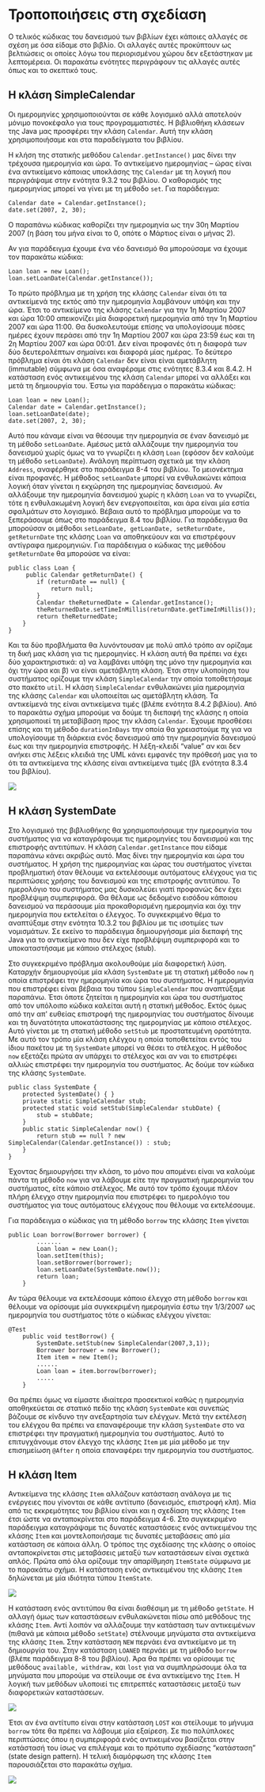 Τροποποιήσεις στη σχεδίαση
==========================

Ο τελικός κώδικας του δανεισμού των βιβλίων έχει κάποιες αλλαγές σε σχέση με όσα είδαμε στο βιβλίο. Οι αλλαγές αυτές προκύπτουν ως βελτιώσεις οι οποίες λόγω του περιορισμένου χώρου δεν εξετάστηκαν με λεπτομέρεια. Οι παρακάτω ενότητες περιγράφουν τις αλλαγές αυτές όπως και το σκεπτικό τους.

Η κλάση SimpleCalendar
----------------------

Οι ημερομηνίες χρησιμοποιούνται σε κάθε λογισμικό αλλά αποτελούν μόνιμο πονοκέφαλο για τους προγραμματιστές. Η βιβλιοθήκη κλάσεων της Java μας προσφέρει την κλάση `Calendar`. Αυτή την κλάση χρησιμοποιήσαμε και στα παραδείγματα του βιβλίου.

Η κλήση της στατικής μεθόδου `Calendar.getInstance()` μας δίνει την τρέχουσα ημερομηνία και ώρα. Το αντικείμενο ημερομηνίας – ώρας είναι ένα αντικείμενο κάποιας υποκλάσης της `Calendar` με τη λογική που περιγράψαμε στην ενότητα 9.3.2 του βιβλίου. Ο καθορισμός της ημερομηνίας μπορεί να γίνει με τη μέθοδο `set`. Για παράδειγμα:

    Calendar date = Calendar.getInstance();
    date.set(2007, 2, 30);

Ο παραπάνω κώδικας καθορίζει την ημερομηνία ως την 30η Μαρτίου 2007 (η βάση του μήνα είναι το 0, οπότε ο Μάρτιος είναι ο μήνας 2).

Αν για παράδειγμα έχουμε ένα νέο δανεισμό θα μπορούσαμε να έχουμε τον παρακάτω κώδικα:

    Loan loan = new Loan();
    loan.setLoanDate(Calendar.getInstance());

Το πρώτο πρόβλημα με τη χρήση της κλάσης `Calendar` είναι ότι τα αντικείμενά της εκτός από την ημερομηνία λαμβάνουν υπόψη και την ώρα. Έτσι το αντικείμενο της κλάσης `Calendar` για την 1η Μαρτίου 2007 και ώρα 10:00 απεικονίζει μία διαφορετική ημερομηνία από την 1η Μαρτίου 2007 και ώρα 11:00. Θα δυσκολευτούμε επίσης να υπολογίσουμε πόσες ημέρες έχουν περάσει από την 1η Μαρτίου 2007 και ώρα 23:59 έως και τη 2η Μαρτίου 2007 και ώρα 00:01. Δεν είναι προφανές ότι η διαφορά των δύο δευτερολέπτων σημαίνει και διαφορά μίας ημέρας. Το δεύτερο πρόβλημα είναι ότι κλάση `Calendar` δεν είναι είναι αμετάβλητη (immutable) σύμφωνα με όσα αναφέραμε στις ενότητες 8.3.4 και 8.4.2. Η κατάσταση ενός αντικειμένου της κλάση `Calendar` μπορεί να αλλάξει και μετά τη δημιουργία του. Έστω για παράδειγμα ο παρακάτω κώδικας:

    Loan loan = new Loan();
    Calendar date = Calendar.getInstance(); 
    loan.setLoanDate(date);
    date.set(2007, 2, 30);

Αυτό που κάναμε είναι να θέσουμε την ημερομηνία σε έναν δανεισμό με τη μέθοδο `setLoanDate`. Αμέσως μετά αλλάζουμε την ημερομηνία του δανεισμού χωρίς όμως να το γνωρίζει η κλάση `Loan` (εφόσον δεν καλούμε τη μέθοδο `setLoanDate`). Ανάλογη περίπτωση σχετικά με την κλάση `Address`, αναφέρθηκε στο παράδειγμα 8-4 του βιβλίου. Το μειονέκτημα είναι προφανές. Η μέθοδος `setLoanDate` μπορεί να ενθυλακώνει κάποια λογική όταν γίνεται η εκχώρηση της ημερομηνίας δανεισμού. Αν αλλάξουμε την ημερομηνία δανεισμού χωρίς η κλάση `Loan` να το γνωρίζει, τότε η ενθυλακωμένη λογική δεν ενεργοποιείται, και άρα είναι μία εστία σφαλμάτων στο λογισμικό. Βέβαια αυτό το πρόβλημα μπορούμε να το ξεπεράσουμε όπως στο παράδειγμα 8.4 του βιβλίου. Για παράδειγμα θα μπορούσαν οι μέθοδοι `setLoanDate, getLoanDate, setReturnDate, getReturnDate` της κλάσης `Loan` να αποθηκεύουν και να επιστρέφουν αντίγραφα ημερομηνιών. Για παράδειγμα ο κώδικας της μεθόδου `getReturnDate` θα μπορούσε να είναι:

    public class Loan {  
         public Calendar getReturnDate() {
            if (returnDate == null) {
                return null;
            }
            Calendar theReturnedDate = Calendar.getInstance();
            theReturnedDate.setTimeInMillis(returnDate.getTimeInMillis());
            return theReturnedDate;
        }
    }

Και τα δύο προβλήματα θα λυνόντουσαν με πολύ απλό τρόπο αν ορίζαμε τη δική μας κλάση για τις ημερομηνίες. Η κλάση αυτή θα πρέπει να έχει δύο χαρακτηριστικά: α) να λαμβάνει υπόψη της μόνο την ημερομηνία και όχι την ώρα και β) να είναι αμετάβλητη κλάση. Έτσι στην υλοποίηση του συστήματος ορίζουμε την κλάση `SimpleCalendar` την οποία τοποθετήσαμε στο πακέτο `util`. Η κλάση `SimpleCalendar` ενθυλακώνει μία ημερομηνία της κλάσης `Calendar` και υλοποιείται ως αμετάβλητη κλάση. Τα αντικείμενά της είναι αντικείμενα τιμές (βλέπε ενότητα 8.4.2 βιβλίου). Από το παρακάτω σχήμα μπορούμε να δούμε τη διεπαφή της κλάσης η οποία χρησιμοποιεί τη μεταβίβαση προς την κλάση `Calendar`. Έχουμε προσθέσει επίσης και τη μέθοδο `durationInDays` την οποία θα χρειαστούμε πχ για να υπολογίσουμε τη διάρκεια ενός δανεισμού από την ημερομηνία δανεισμού έως και την ημερομηνία επιστροφής. Η λέξη-κλειδί “value” αν και δεν ανήκει στις λέξεις κλειδιά της UML κάνει εμφανές την πρόθεσή μας για το ότι τα αντικείμενα της κλάσης είναι αντικείμενα τιμές (βλ ενότητα 8.3.4 του βιβλίου).

![](diagrams/SimpleCalendar.png)

Η κλάση SystemDate
------------------

Στο λογισμικό της βιβλιοθήκης θα χρησιμοποιήσουμε την ημερομηνία του συστήματος για να καταγράφουμε τις ημερομηνίες του δανεισμού και της επιστροφής αντιτύπων. Η κλάση `Calendar.getInstance` που είδαμε παραπάνω κάνει ακριβώς αυτό. Μας δίνει την ημερομηνία και ώρα του συστήματος. Η χρήση της ημερομηνίας και ώρας του συστήματος γίνεται προβληματική όταν θέλουμε να εκτελέσουμε αυτόματους ελέγχους για τις περιπτώσεις χρήσης του δανεισμού και της επιστροφής αντιτύπου. Το ημερολόγιο του συστήματος μας δυσκολεύει γιατί προφανώς δεν έχει προβλέψιμη συμπεριφορά. Θα θέλαμε ως δεδομένο εισόδου κάποιου δανεισμού να περάσουμε μία προκαθορισμένη ημερομηνία και όχι την ημερομηνία που εκτελείται ο έλεγχος. Το συγκεκριμένο θέμα το αναπτύξαμε στην ενότητα 10.3.2 του βιβλίου με τις ισοτιμίες των νομισμάτων. Σε εκείνο το παράδειγμα δημιουργήσαμε μία διεπαφή της Java για το αντικείμενο που δεν είχε προβλέψιμη συμπεριφορά και το υποκαταστήσαμε με κάποιο στέλεχος (stub).

Στο συγκεκριμένο πρόβλημα ακολουθούμε μία διαφορετική λύση. Καταρχήν δημιουργούμε μία κλάση `SystemDate` με τη στατική μέθοδο `now` η οποία επιστρέφει την ημερομηνία και ώρα του συστήματος. Η ημερομηνία που επιστρέφει είναι βέβαια του τύπου `SimpleCalendar` που αναπτύξαμε παραπάνω. Έτσι όποτε ζητείται η ημερομηνία και ώρα του συστήματος από τον υπόλοιπο κώδικα καλείται αυτή η στατική μέθοδος. Εκτός όμως από την απ' ευθείας επιστροφή της ημερομηνίας του συστήματος δίνουμε και τη δυνατότητα υποκατάστασης της ημερομηνίας με κάποιο στέλεχος. Αυτό γίνεται με τη στατική μέθοδο `setStub` με προστατευμένη ορατότητα. Με αυτό τον τρόπο μία κλάση ελέγχου η οποία τοποθετείται εντός του ίδιου πακέτου με τη `SystemDate` μπορεί να θέσει το στέλεχος. Η μέθοδος `now` εξετάζει πρώτα αν υπάρχει το στέλεχος και αν ναι το επιστρέφει αλλιώς επιστρέφει την ημερομηνία του συστήματος. Ας δούμε τον κώδικα της κλάσης `SystemDate`.

    public class SystemDate {
        protected SystemDate() { }
        private static SimpleCalendar stub;
        protected static void setStub(SimpleCalendar stubDate) {
            stub = stubDate;
        }
        public static SimpleCalendar now() {
            return stub == null ? new SimpleCalendar(Calendar.getInstance()) : stub;
        }
    }

Έχοντας δημιουργήσει την κλάση, το μόνο που απομένει είναι να καλούμε πάντα τη μέθοδο `now` για να λάβουμε είτε την πραγματική ημερομηνία του συστήματος, είτε κάποιο στέλεχος. Με αυτό τον τρόπο έχουμε πλέον πλήρη έλεγχο στην ημερομηνία που επιστρέφει το ημερολόγιο του συστήματος για τους αυτόματους ελέγχους που θέλουμε να εκτελέσουμε.

Για παράδειγμα ο κώδικας για τη μέθοδο `borrow` της κλάσης `Item` γίνεται

    public Loan borrow(Borrower borrower) {
            .......
            Loan loan = new Loan();
            loan.setItem(this);
            loan.setBorrower(borrower);
            loan.setLoanDate(SystemDate.now());
            return loan;
        }

Αν τώρα θέλουμε να εκτελέσουμε κάποιο έλεγχο στη μέθοδο `borrow` και θέλουμε να ορίσουμε μία συγκεκριμένη ημερομηνία έστω την 1/3/2007 ως ημερομηνία του συστήματος τότε ο κώδικας ελέγχου γίνεται:

    @Test
        public void testBorrow() {
            SystemDate.setStub(new SimpleCalendar(2007,3,1));
            Borrower borrower = new Borrower();
            Item item = new Item();
            ......
            Loan loan = item.borrow(borrower);
            .....
        }

Θα πρέπει όμως να είμαστε ιδιαίτερα προσεκτικοί καθώς η ημερομηνία αποθηκεύεται σε στατικό πεδίο της κλάση `SystemDate` και συνεπώς βάζουμε σε κίνδυνο την ανεξαρτησία των ελέγχων. Μετά την εκτέλεση του ελέγχου θα πρέπει να επαναφέρουμε την κλάση `SystemDate` στο να επιστρέφει την πραγματική ημερομηνία του συστήματος. Αυτό το επιτυγχάνουμε στον έλεγχο της κλάσης `Item` με μία μέθοδο με την επισημείωση <code>@After</code> η οποία επαναφέρει την ημερομηνία του συστήματος.

Η κλάση Item
------------

Αντικείμενα της κλάσης `Item` αλλάζουν κατάσταση ανάλογα με τις ενέργειες που γίνονται σε κάθε αντίτυπο (δανεισμός, επιστροφή κλπ). Μία από τις εκκρεμότητες του βιβλίου είναι και η σχεδίαση της κλάσης `Item` έτσι ώστε να ανταποκρίνεται στο παράδειγμα 4-6. Στο συγκεκριμένο παράδειγμα καταγράψαμε τις δυνατές καταστάσεις ενός αντικειμένου της κλάσης `Item` και μοντελοποιήσαμε τις δυνατές μεταβάσεις από μία κατάσταση σε κάποια άλλη. Ο τρόπος της σχεδίασης της κλάσης ο οποίος ανταποκρίνεται στις μεταβάσεις μεταξύ των καταστάσεων είναι σχετικά απλός. Πρώτα από όλα ορίζουμε την απαρίθμηση `ItemState` σύμφωνα με το παρακάτω σχήμα. Η κατάσταση ενός αντικειμένου της κλάσης `Item` δηλώνεται με μία ιδιότητα τύπου `ItemState`.

![](diagrams/ItemState.png)

Η κατάσταση ενός αντιτύπου θα είναι διαθέσιμη με τη μέθοδο `getState`. Η αλλαγή όμως των καταστάσεων ενθυλακώνεται πίσω από μεθόδους της κλάσης `Item`. Αντί λοιπόν να αλλάζουμε την κατάσταση των αντικειμένων (πιθανά με κάποια μέθοδο `setState`) στέλνουμε μηνύματα στα αντικείμενα της κλάσης `Item`. Στην κατάσταση `NEW` περνάει ένα αντικείμενο με τη δημιουργία του. Στην κατάσταση `LOANED` περνάει με τη μέθοδο `borrow` (βλέπε παράδειγμα 8-8 του βιβλίου). Άρα θα πρέπει να ορίσουμε τις μεθόδους `available, withdraw,` και `lost` για να συμπληρώσουμε όλα τα μηνύματα που μπορούμε να στείλουμε σε ένα αντικείμενο της `Item`. Η λογική των μεθόδων υλοποιεί τις επιτρεπτές καταστάσεις μεταξύ των διαφορετικών καταστάσεων.

![](diagrams/ItemStateTransitions.png)

Έτσι αν ένα αντίτυπο είναι στην κατάσταση `LOST` και στείλουμε το μήνυμα `borrow` τότε θα πρέπει να λάβουμε μία εξαίρεση. Σε πιο πολύπλοκες περιπτώσεις όπου η συμπεριφορά ενός αντικειμένου βασίζεται στην κατάστασή του ίσως να επιλέγαμε και το πρότυπο σχεδίασης “κατάσταση” (state design pattern). Η τελική διαμόρφωση της κλάσης `Item` παρουσιάζεται στο παρακάτω σχήμα.

![](diagrams/Item.png)
